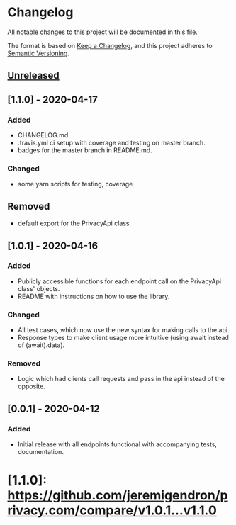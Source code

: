 # Changelog
All notable changes to this project will be documented in this file.

The format is based on [Keep a Changelog](https://keepachangelog.com/en/1.0.0/),
and this project adheres to [Semantic Versioning](https://semver.org/spec/v2.0.0.html).

## [Unreleased]

## [1.1.0] - 2020-04-17
### Added
- CHANGELOG.md.
- .travis.yml ci setup with coverage and testing on master branch.
- badges for the master branch in README.md.

### Changed
- some yarn scripts for testing, coverage

## Removed
- default export for the PrivacyApi class

## [1.0.1] - 2020-04-16
### Added
- Publicly accessible functions for each endpoint call on the PrivacyApi class' objects.
- README with instructions on how to use the library.

### Changed
- All test cases, which now use the new syntax for making calls to the api.
- Response types to make client usage more intuitive (using await instead of (await).data).

### Removed
- Logic which had clients call requests and pass in the api instead of the opposite.

## [0.0.1] - 2020-04-12
### Added
- Initial release with all endpoints functional with accompanying tests, documentation.

[Unreleased]: https://github.com/olivierlacan/keep-a-changelog/compare/v1.1.0...HEAD
# [1.1.0]: https://github.com/jeremigendron/privacy.com/compare/v1.0.1...v1.1.0
